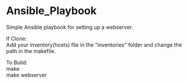 # Ansible_Playbook

Simple Ansible playbook for setting up a webserver.

If Clone:<br />
    Add your inventory(hosts) file in the "inventories" folder and change the path in the makefile.

To Build:<br />
    make <br />
    make webserver <br />
    
    

    
